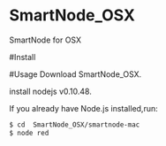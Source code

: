 # SmartNode_OSX
SmartNode for OSX


#Install 
 

#Usage
Download SmartNode_OSX.

install nodejs v0.10.48.

If you already have Node.js installed,run:

```bash
$ cd  SmartNode_OSX/smartnode-mac
$ node red

```